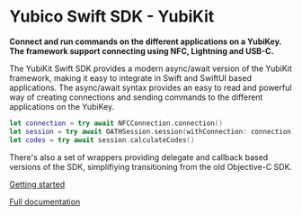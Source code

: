 #  Yubico Swift SDK - YubiKit

**Connect and run commands on the different applications on a YubiKey. The framework support connecting using NFC, Lightning and USB-C.**

The YubiKit Swift SDK provides a modern async/await version of the YubiKit framework, making it easy to integrate
in Swift and SwiftUI based applications. The async/await syntax provides an easy to read and powerful way of
creating connections and sending commands to the different applications on the YubiKey.

```swift
let connection = try await NFCConnection.connection()
let session = try await OATHSession.session(withConnection: connection)
let codes = try await session.calculateCodes()
```

There's also a set of wrappers providing delegate and callback based versions of the SDK, simplifiying
transitioning from the old Objective-C SDK.

[Getting started](https://crispy-adventure-222z492.pages.github.io/documentation/yubikit/gettingstarted)

[Full documentation](https://crispy-adventure-222z492.pages.github.io/documentation/yubikit)
